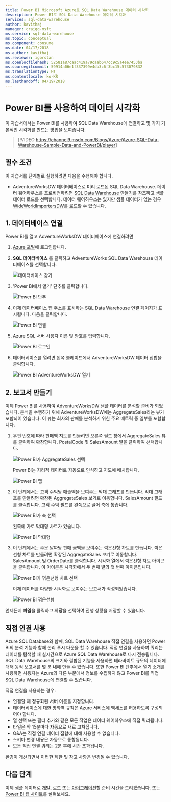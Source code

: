 ```yaml
---
title: Power BI Microsoft Azure로 SQL Data Warehouse 데이터 시각화
description: Power BI로 SQL Data Warehouse 데이터 시각화
services: sql-data-warehouse
author: kavithaj
manager: craigg-msft
ms.service: sql-data-warehouse
ms.topic: conceptual
ms.component: consume
ms.date: 04/17/2018
ms.author: kavithaj
ms.reviewer: igorstan
ms.openlocfilehash: 52581a87caac419a79caab647cc9c5a4ee7453ba
ms.sourcegitcommit: 59914a06e1f337399e4db3c6f3bc15c573079832
ms.translationtype: HT
ms.contentlocale: ko-KR
ms.lasthandoff: 04/19/2018
---
```

# <a name="visualize-data-with-power-bi"></a>Power BI를 사용하여 데이터 시각화
이 자습서에서는 Power BI를 사용하여 SQL Data Warehouse에 연결하고 몇 가지 기본적인 시각화를 만드는 방법을 보여줍니다.

> [!VIDEO https://channel9.msdn.com/Blogs/Azure/Azure-SQL-Data-Warehouse-Sample-Data-and-PowerBI/player]
> 
> 

## <a name="prerequisites"></a>필수 조건
이 자습서를 단계별로 실행하려면 다음을 수행해야 합니다.

* AdventureWorksDW 데이터베이스로 미리 로드된 SQL Data Warehouse. 데이터 웨어하우스를 프로비전하려면 [SQL Data Warehouse 만들기](create-data-warehouse-portal.md)를 참조하고 샘플 데이터 로드를 선택합니다. 데이터 웨어하우스는 있지만 샘플 데이터가 없는 경우 [WideWorldImportersDW를 로드](load-data-wideworldimportersdw.md)할 수 있습니다.

## <a name="1-connect-to-your-database"></a>1. 데이터베이스 연결
Power BI를 열고 AdventureWorksDW 데이터베이스에 연결하려면

1. [Azure 포털](https://portal.azure.com/)에 로그인합니다.
2. **SQL 데이터베이스** 를 클릭하고 AdventureWorks SQL Data Warehouse 데이터베이스를 선택합니다.
   
    ![데이터베이스 찾기](media/sql-data-warehouse-get-started-visualize-with-power-bi/pbi-find-database.png)
3. 'Power BI에서 열기' 단추를 클릭합니다.
   
    ![Power BI 단추](media/sql-data-warehouse-get-started-visualize-with-power-bi/pbi-button.png)
4. 이제 데이터베이스 웹 주소를 표시하는 SQL Data Warehouse 연결 페이지가 표시됩니다. 다음을 클릭합니다.
   
    ![Power BI 연결](media/sql-data-warehouse-get-started-visualize-with-power-bi/pbi-connect-to-azure.png)
5. Azure SQL 서버 사용자 이름 및 암호를 입력합니다.
   
    ![Power BI 로그인](media/sql-data-warehouse-get-started-visualize-with-power-bi/pbi-sign-in.png)
6. 데이터베이스를 열려면 왼쪽 블레이드에서 AdventureWorksDW 데이터 집합을 클릭합니다.
   
    ![Power BI AdventureWorksDW 열기](media/sql-data-warehouse-get-started-visualize-with-power-bi/pbi-open-adventureworks.png)

## <a name="2-create-a-report"></a>2. 보고서 만들기
이제 Power BI를 사용하여 AdventureWorksDW 샘플 데이터를 분석할 준비가 되었습니다. 분석을 수행하기 위해 AdventureWorksDW에는 AggregateSales라는 뷰가 포함되어 있습니다. 이 뷰는 회사의 판매를 분석하기 위한 주요 메트릭 중 일부를 포함합니다.

1. 우편 번호에 따라 판매액 지도를 만들려면 오른쪽 필드 창에서 AggregateSales 뷰를 클릭하여 확장합니다. PostalCode 및 SalesAmount 열을 클릭하여 선택합니다.
   
    ![Power BI가 AggregateSales 선택](media/sql-data-warehouse-get-started-visualize-with-power-bi/pbi-aggregatesales.png)
   
    Power BI는 지리적 데이터로 자동으로 인식하고 지도에 배치합니다.
   
    ![Power BI 맵](media/sql-data-warehouse-get-started-visualize-with-power-bi/pbi-map.png)

2. 이 단계에서는 고객 수익당 매출액을 보여주는 막대 그래프를 만듭니다. 막대 그래프를 만들려면 확장된 AggregateSales 보기로 이동합니다. SalesAmount 필드를 클릭합니다. 고객 수익 필드를 왼쪽으로 끌어 축에 놓습니다.
   
    ![Power BI가 축 선택](media/sql-data-warehouse-get-started-visualize-with-power-bi/pbi-chooseaxis.png)
   
    왼쪽에 가로 막대형 차트가 있습니다.
   
    ![Power BI 막대형](media/sql-data-warehouse-get-started-visualize-with-power-bi/pbi-bar.png)
3. 이 단계에서는 주문 날짜당 판매 금액을 보여주는 꺽은선형 차트를 만듭니다. 꺽은선형 차트를 만들려면 확장된 AggregateSales 보기로 이동합니다. SalesAmount 및 OrderDate를 클릭합니다. 시각화 열에서 꺽은선형 차트 아이콘을 클릭합니다. 이 아이콘은 시각화에서 두 번째 열의 첫 번째 아이콘입니다.
   
    ![Power BI가 꺾은선형 차트 선택](media/sql-data-warehouse-get-started-visualize-with-power-bi/pbi-prepare-line.png)
   
    이제 데이터를 다양한 시각화로 보여주는 보고서가 작성되었습니다.
   
    ![Power BI 꺾은선형](media/sql-data-warehouse-get-started-visualize-with-power-bi/pbi-line.png)

언제든지 **파일**을 클릭하고 **저장**을 선택하여 진행 상황을 저장할 수 있습니다.

## <a name="using-direct-connnect"></a>직접 연결 사용
Azure SQL Database와 함께, SQL Data Warehouse 직접 연결을 사용하면 Power BI의 분석 기능과 함께 논리 푸시 다운을 할 수 있습니다. 직접 연결을 사용하여 쿼리는 데이터를 탐색할 때 실시간으로 Azure SQL Data Warehouse로 다시 전송됩니다.  SQL Data Warehouse의 크기와 결합된 기능을 사용하면 테라바이트 규모의 데이터에 대해 동적 보고서를 몇 분 내에 만들 수 있습니다. 또한 Power BI 단추에서 열기 소개를 사용하면 사용자는 Azure의 다른 부분에서 정보를 수집하지 않고 Power BI를 직접 SQL Data Warehouse에 연결할 수 있습니다.

직접 연결을 사용하는 경우:

* 연결할 때 정규화된 서버 이름을 지정합니다.
* 데이터베이스에 대한 방화벽 규칙은 Azure 서비스에 액세스를 허용하도록 구성되어야 합니다.
* 열 선택 또는 필터 추가와 같은 모든 작업은 데이터 웨어하우스에 직접 쿼리됩니다.
* 타일은 약 15분마다 자동으로 새로 고쳐집니다.
* Q&A는 직접 연결 데이터 집합에 대해 사용할 수 없습니다.
* 스키마 변경 내용은 자동으로 통합됩니다.
* 모든 직접 연결 쿼리는 2분 후에 시간 초과됩니다.

환경이 개선되면서 이러한 제한 및 참고 사항은 변경될 수 있습니다.

## <a name="next-steps"></a>다음 단계
이제 샘플 데이터로 [개발](sql-data-warehouse-overview-develop.md), [로드](design-elt-data-loading.md) 또는 [마이그레이션](sql-data-warehouse-overview-migrate.md)할 준비 시간을 드리겠습니다. 또는 [Power BI 웹 사이트](http://www.powerbi.com/)를 살펴보세요.
